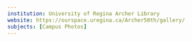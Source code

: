 ```yaml
---
institution: University of Regina Archer Library
website: https://ourspace.uregina.ca/Archer50th/gallery/
subjects: [Campus Photos]
---
```

